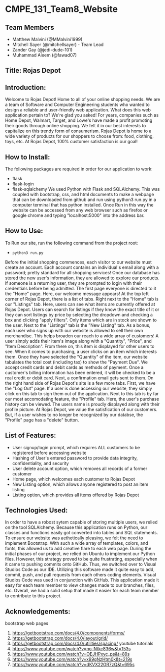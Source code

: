 # CMPE_131_Team8_Website
## Team Members
- Matthew Malvini (@MMalvini1999)
- Mitchell Sayer (@mitchellsayer) - Team Lead
- Zander Gay (@jedi-dude-101)
- Muhammad Aleem (@fawad07)

## Title: Rojas Depot

## Introduction: 
Welcome to Rojas Depot! Home to all of your online shopping needs. We are a team of Software and Computer Engineering students who wanted to design a reliable and user-friendly web application. What does this web application pertain to? We're glad you asked! For years, companies such as Home Depot, Walmart, Target, and Lowe's have made a profit promoting their goods through online shopping. We felt it in our best interests to capitalize on this trendy form of consumerism. Rojas Depot is home to a wide variety of products for our shoppers to choose from: food, clothing, toys, etc. At Rojas Depot, 100% customer satisfaction is our goal!

## How to Install:
The following packages are required in order for our application to work:
- flask
- flask-login
- flask-sqlalchemy
We used Python with Flask and SQLAlchemy. This was coupled with bootstrap, css, and html documents to make a webpage that can be downloaded from github and run using python3 run.py in a computer terminal that has python installed. Once Run in this way the website can be accessed from any web browser such as firefox or google chrome and typing "localhost:5000" into the address bar.

## How to Use: 
To Run our site, run the following command from the project root:
- `python3 run.py`

Before the initial shopping commences, each visitor to our website must create an account. Each account contains an individual's email along with a password; pretty standard for all shopping services! Once our database has stored the new user's information, they are allowed to explore our products. If someone is a returning user, they are prompted to login with their credentials before being admitted. The first page everyone is directed to it the "Home" page. Here, our welcome message appears! At the top left corner of Rojas Depot, there is a list of tabs. Right next to the "Home" tab is our "Listings" tab. Here, users can see what items are currently offered at Rojas Depot. Users can search for listings if they know the exact title of it or they can sort listings by price by selecting the dropdown and checking a box and clicking "apply filters". Only items which are in stock are shown to the user. Next to the "Listings" tab is the "New Listing" tab. As a bonus, each user who signs up with our website is allowed to sell their own merchandise. This helps broaden our reach to a wide array of customers! A user simply adds their item's image along with a "Quantity", "Price", and "Item Description". From there on, this item is displayed for other users to see. When it comes to purchasing, a user clicks on an item which interests them. Once they have selected the "Quantity" of the item, our website tabulates the total cost (including tax) to show the "Payment Due". We accept credit cards and debit cards as methods of payment. Once a customer's billing information has been entered, it will be checked to be a real credit or debit card. Next, a confirmation email gets sent to them. On the right hand side of Rojas Depot's site is a few more tabs. First, we have the "Log Out" page. If a user is done accessing our website, they simply click on this tab to sign them out of the application. Next to this tab is by far our most accomodating feature, the "Profile" tab. Here, the user's purchase history can be viewed. The users name is proudly displayed along with their profile picture. At Rojas Depot, we value the satisfication of our customers. But, if a user wishes to no longer be recognized by our databse, the "Profile" page has a "delete" button. 

## List of Features:
- User signup/login prompt, which requires ALL customers to be registered before accessing website
- Hashing of User's entered password to provide data integrity, confidentiality, and security
- User delete account option, which removes all records of a former customer
- Home page, which welcomes each customer to Rojas Depot
- New Listing option, which allows anyone registered to post an item listing
- Listing option, which provides all items offered by Rojas Depot

## Technologies Used: 
In order to have a robost sytem capable of storing multiple users, we relied on the tool SQLAlchemy. Because this application runs on Python, our classes and functions easily got converted into tables and SQL statements. To ensure our website was aethetically pleasing, we felt the need to implement Bootstrap. With such a wide array of templates, colors, and fonts, this allowed us to add creative flare to each web page. During the initial phases of our project, we relied on Ubuntu to implement our Python files. However, this strategy proved to be quite frustrating, especially when it came to pushing commits onto GitHub. Thus, we switched over to Visual Studios Code as our IDE. Utilizing this software made it quite easy to add, commit, push, and pull requests from each others coding elements. Visual Studios Code was used in conjunction with GitHub. This application made it easy for each team member to view changes made to our branches, files, etc. Overall, we had a solid setup that made it easier for each team member to contribute to this project. 

## Acknowledgements:
bootstrap web pages
1. https://getbootstrap.com/docs/4.0/components/forms/
2. https://getbootstrap.com/docs/4.0/layout/grid/ 
3. https://getbootstrap.com/docs/4.0/utilities/spacing/
youtube tutorials
1. https://www.youtube.com/watch?v=no-Ntkc836w&t=153s 
2. https://www.youtube.com/watch?v=OEJHPxyc_ps&t=89s
3. https://www.youtube.com/watch?v=x99gNzHtm0k&t=219s
4. https://www.youtube.com/watch?v=dKVX22GR7zQ&t=695s

